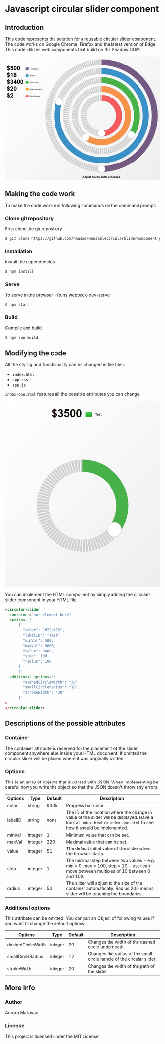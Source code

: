 # Javascript circular slider component

## Introduction

This code represents the solution for a reusable circular slider component. The code works on Google Chrome, Firefox and the latest version of Edge.
This code utilizes web components that build on the Shadow DOM.

![Slider Multiple](/pictures/example1.JPG)

## Making the code work

To make the code work run following commands on the command prompt:

### Clone git repository

First clone the git repository

```sh
$ git clone https://github.com/hausos/ReusableCircularSliderComponent.git
```

### Installation

Install the dependencies

```sh
$ npm install
```

### Serve

To serve in the browser - Runs webpack-dev-server

```sh
$ npm start
```

### Build

Compile and build

```sh
$ npm run build
```

## Modifying the code

All the styling and functionality can be changed in the files:

- `index.html`
- `app.css`
- `app.js`

`index-one.html` features all the possible attributes you can change.

![Slider One](/pictures/example2.JPG)

You can implement the HTML component by simply adding the circular-slider component in your HTML file.

```html
<circular-slider
  container="put_element_here"
  options='[
      {
        "color": "#22a823",
        "labelID": "Test",
        "minVal": 500,
        "maxVal": 9000,
        "value": 3400,
        "step": 100,
        "radius": 100
      }
      ]'
  additional_options='{
        "dashedCircleWidth": "30",
        "smallCircleRadius": "18",
        "strokeWidth": "30"
      }'
>
</circular-slider>
```

## Descriptions of the possible attributes

### Container

The container attribute is reserved for the placement of the slider component anywhere else inside your HTML document. If omitted the circular slider will be placed where it was originally written.

### Options

This is an array of objects that is parsed with JSON.
When implementing be careful how you write the object so that the JSON doesn't throw any errors.

| Options | Type    | Default | Description                                                                                                                                                            |
| ------- | ------- | ------- | ---------------------------------------------------------------------------------------------------------------------------------------------------------------------- |
| color   | string  | #005    | Progress bar color.                                                                                                                                                    |
| labelID | string  | none    | The ID of the location where the change in value of the slider will be displayed. Have a look at `index.html` or `index-one.html` to see how it should be implemented. |
| minVal  | integer | 1       | Minimum value that can be set.                                                                                                                                         |
| maxVal  | integer | 220     | Maximal value that can be set.                                                                                                                                         |
| value   | integer | 51      | The default initial value of the slider when the browser starts.                                                                                                       |
| step    | integer | 1       | The minimal step between two values - e.g. min = 0, max = 100, step = 10 - user can move between multiples of 10 between 0 and 100.                                    |
| radius  | integer | 50      | The slider will adjust to the size of the container automatically. Radius 200 means slider will be touching the boundaries.                                            |

### Additional options

This attribute can be omitted.
You can put an Object of following values if you want to change the default options:

| Options           | Type    | Default | Description                                                           |
| ----------------- | ------- | ------- | --------------------------------------------------------------------- |
| dashedCircleWidth | integer | 20      | Changes the width of the dashed circle underneath.                    |
| smallCircleRadius | integer | 12      | Changes the radius of the small circle handle of the circular slider. |
| strokeWidth       | integer | 20      | Changes the width of the path of the slider                           |

## More Info

### Author

Aurora Makovac

### License

This project is licensed under the MIT License
